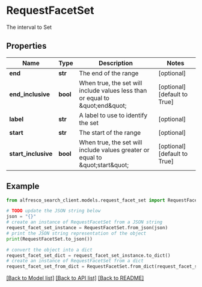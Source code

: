 # RequestFacetSet

The interval to Set

## Properties

Name | Type | Description | Notes
------------ | ------------- | ------------- | -------------
**end** | **str** | The end of the range | [optional] 
**end_inclusive** | **bool** | When true, the set will include values less than or equal to \&quot;end\&quot; | [optional] [default to True]
**label** | **str** | A label to use to identify the set | [optional] 
**start** | **str** | The start of the range | [optional] 
**start_inclusive** | **bool** | When true, the set will include values greater or equal to \&quot;start\&quot; | [optional] [default to True]

## Example

```python
from alfresco_search_client.models.request_facet_set import RequestFacetSet

# TODO update the JSON string below
json = "{}"
# create an instance of RequestFacetSet from a JSON string
request_facet_set_instance = RequestFacetSet.from_json(json)
# print the JSON string representation of the object
print(RequestFacetSet.to_json())

# convert the object into a dict
request_facet_set_dict = request_facet_set_instance.to_dict()
# create an instance of RequestFacetSet from a dict
request_facet_set_from_dict = RequestFacetSet.from_dict(request_facet_set_dict)
```
[[Back to Model list]](../README.md#documentation-for-models) [[Back to API list]](../README.md#documentation-for-api-endpoints) [[Back to README]](../README.md)


